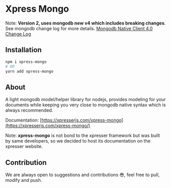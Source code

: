 # Xpress Mongo

Note: **Version 2, uses mongodb new v4 which includes breaking changes**. See mongodb change log for more
details. [Mongodb Native Client 4.0 Change Log](https://github.com/mongodb/node-mongodb-native/blob/4.0/docs/CHANGES_4.0.0.md)

## Installation

```sh
npm i xpress-mongo
# OR
yarn add xpress-mongo
```

## About

A light mongodb model/helper library for nodejs, provides modeling for your documents while keeping you very close to
mongodb native syntax which is always recommended.

Documentation: [https://xpresserjs.com/xpress-mongo](https://xpresserjs.com/xpress-mongo/)

Note: **xpress-mongo** is not bond to the xpresser framework but was built by same developers, so we decided to host its
documentation on the xpresser website.

## Contribution

We are always open to suggestions and contributions 😎, feel free to pull, modify and push.
